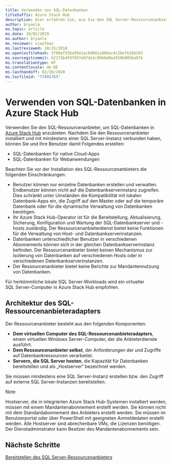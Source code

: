 ```yaml
---
title: Verwenden von SQL-Datenbanken
titleSuffix: Azure Stack Hub
description: Hier erfahren Sie, wie Sie den SQL Server-Ressourcenanbieter verwenden, um SQL-Datenbanken als Dienst in Azure Stack Hub anzubieten.
author: bryanla
ms.topic: article
ms.date: 10/02/2019
ms.author: bryanla
ms.reviewer: xiaofmao
ms.lastreviewed: 10/25/2018
ms.openlocfilehash: 5f09af556a9541ac0d081a986ac4c2befb26b203
ms.sourcegitcommit: b2173b4597057e67de1c9066d8ed550b9056a97b
ms.translationtype: HT
ms.contentlocale: de-DE
ms.lasthandoff: 02/20/2020
ms.locfileid: "77491763"
---
```

# <a name="use-sql-databases-on-azure-stack-hub"></a>Verwenden von SQL-Datenbanken in Azure Stack Hub

Verwenden Sie den SQL-Ressourcenanbieter, um SQL-Datenbanken in [Azure Stack Hub](azure-stack-overview.md) anzubieten. Nachdem Sie den Ressourcenanbieter installiert und mit mindestens einer SQL Server-Instanz verbunden haben, können Sie und Ihre Benutzer damit Folgendes erstellen:

- SQL-Datenbanken für native Cloud-Apps
- SQL-Datenbanken für Webanwendungen

Beachten Sie vor der Installation des SQL-Ressourcenanbieters die folgenden Einschränkungen:

- Benutzer können nur einzelne Datenbanken erstellen und verwalten. Endbenutzer können nicht auf die Datenbankserverinstanz zugreifen. Dies schränkt unter Umständen die Kompatibilität mit lokalen Datenbank-Apps ein, die Zugriff auf den Master oder auf die temporäre Datenbank oder für die dynamische Verwaltung von Datenbanken benötigen.
- Ihr Azure Stack Hub-Operator ist für die Bereitstellung, Aktualisierung, Sicherung, Konfiguration und Wartung der SQL-Datenbankserver und -hosts zuständig. Der Ressourcenanbieterdienst bietet keine Funktionen für die Verwaltung von Host- und Datenbankserverinstanzen.
- Datenbanken unterschiedlicher Benutzer in verschiedenen Abonnements können sich in der gleichen Datenbankserverinstanz befinden. Der Ressourcenanbieter bietet keinen Mechanismus zur Isolierung von Datenbanken auf verschiedenen Hosts oder in verschiedenen Datenbankserverinstanzen.
- Der Ressourcenanbieter bietet keine Berichte zur Mandantennutzung von Datenbanken.

Für herkömmliche lokale SQL Server-Workloads wird ein virtueller SQL Server-Computer in Azure Stack Hub empfohlen.

## <a name="sql-resource-provider-adapter-architecture"></a>Architektur des SQL-Ressourcenanbieteradapters

Der Ressourcenanbieter besteht aus den folgenden Komponenten:

- **Dem virtuellen Computer des SQL-Ressourcenanbieteradapters**, einem virtuellen Windows Server-Computer, der die Anbieterdienste ausführt.
- **Dem Ressourcenanbieter selbst**, der Anforderungen der und Zugriffe auf Datenbankressourcen verarbeitet.
- **Servern, die SQL Server hosten**, die Kapazität für Datenbanken bereitstellen und als „Hostserver“ bezeichnet werden.

Sie müssen mindestens eine SQL Server-Instanz erstellen bzw. den Zugriff auf externe SQL Server-Instanzen bereitstellen.

> [!NOTE]
> Hostserver, die in integrierten Azure Stack Hub-Systemen installiert werden, müssen mit einem Mandantenabonnement erstellt werden. Sie können nicht mit dem Standardabonnement des Anbieters erstellt werden. Sie müssen im Benutzerportal oder über PowerShell mit geeigneten Anmeldedaten erstellt werden. Alle Hostserver sind abrechenbare VMs, die Lizenzen benötigen. Der Dienstadministrator kann Besitzer des Mandantenabonnements sein.

## <a name="next-steps"></a>Nächste Schritte

[Bereitstellen des SQL Server-Ressourcenanbieters](azure-stack-sql-resource-provider-deploy.md)
